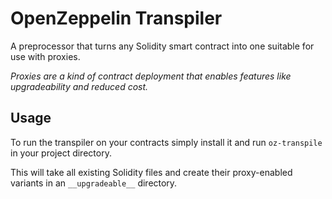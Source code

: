 # OpenZeppelin Transpiler

A preprocessor that turns any Solidity smart contract into one suitable for use
with proxies.

_Proxies are a kind of contract deployment that enables features like
upgradeability and reduced cost._

## Usage

To run the transpiler on your contracts simply install it and run
`oz-transpile` in your project directory.

This will take all existing Solidity files and create their proxy-enabled
variants in an `__upgradeable__` directory.


